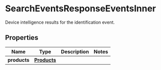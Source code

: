 

# SearchEventsResponseEventsInner

Device intelligence results for the identification event.

## Properties

| Name | Type | Description | Notes |
|------------ | ------------- | ------------- | -------------|
|**products** | [**Products**](Products.md) |  |  |



